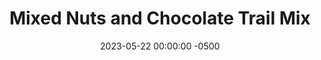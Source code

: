 ---
layout: post
title:  "Mixed Nuts and Chocolate Trail Mix"
date:   2023-05-22 00:00:00 -0500
categories: 
- Recipes
- Finger Foods
permalink: /recipes/trail-mix
image: /assets/Food/Finger Food/Trail Mix/trail-mix.jpg
ing: trailmix-ing
facts: trailmix-facts
Prep: 5
Rest: 
Cook: 
Source1: 
Source2: 
tags: 
- peanut
- cachew
- almond
- pistachio
- nuts
- raisin
- chocolate
- cocoa
- mix
- simple
Description: Trail mix is a perfect snack to take on the go, especially when hiking (duh). Here's a simple formula that I generally follow, but it is super easy to tweak to your liking. Each serving is about 30 grams.  If you prefer crispy nuts and chickpeas in your trail mix instead, see my <a href="air-fried-trail-mix">Air Fryer Trail Mix</a>
Instructions: 
- Mix together in ziploc bag, store in cabinet or fridge
---